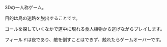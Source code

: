   3Dの一人称ゲーム。

  目的は島の迷路を脱出することです。

  ゴールを探していくなかで道中に現れる食人植物から逃げながらプレイします。

  フィールドは夜であり、敵を倒すことはできず、触れたらゲームオーバーです。
